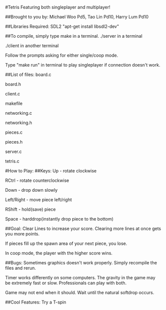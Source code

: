 #Tetris
Featuring both singleplayer and multiplayer!

##Brought to you by:
Michael Woo Pd5, Tao Lin Pd10, Harry Lum Pd10

##Libraries Required:
SDL2
"apt-get install libsdl2-dev"

##To compile, simply type make in a terminal.
./server in a terminal

./client in another terminal

Follow the prompts asking for either single/coop mode.

Type "make run" in terminal to play singleplayer if connection doesn't work.

##List of files:
board.c

board.h

client.c

makefile

networking.c

networking.h

pieces.c

pieces.h

server.c

tetris.c

#How to Play:
##Keys:
Up - rotate clockwise

RCtrl - rotate counterclockwise

Down - drop down slowly

Left/Right - move piece left/right

RShift - hold(save) piece

Space - harddrop(instantly drop piece to the bottom)

##Goal: 
Clear Lines to increase your score. Clearing more lines at once gets you more points.

If pieces fill up the spawn area of your next piece, you lose.

In coop mode, the player with the higher score wins.

##Bugs:
Sometimes graphics doesn't work properly. Simply recompile the files and rerun.

Timer works differently on some computers. The gravity in the game may be extremely fast or slow. Professionals can play with both.

Game may not end when it should. Wait until the natural softdrop occurs.

##Cool Features:
Try a T-spin 
